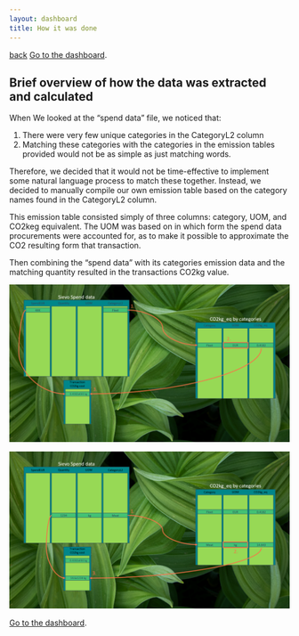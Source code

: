 ```yaml
---
layout: dashboard
title: How it was done
---
```


[back](./)
[Go to the dashboard](./another-page.html).

## Brief overview of how the data was extracted and calculated

When We looked at the “spend data” file, we noticed that:
1.    There were very few unique categories in the CategoryL2 column
2.    Matching these categories with the categories in the emission tables provided would not be as simple as just matching words.

Therefore, we decided that it would not be time-effective to implement some natural language process to match these together. Instead, we decided to manually compile our own emission table based on the category names found in the CategoryL2 column.

This emission table consisted simply of three columns: category, UOM, and CO2keg equivalent. The UOM was based on in which form the spend data procurements were accounted for, as to make it possible to approximate the CO2 resulting form that transaction.

Then combining the “spend data” with its categories emission data and the matching quantity resulted in the transactions CO2kg value.

![description1](./assets/img/description1.png)

![description2](./assets/img/description2.png)





[Go to the dashboard](./another-page.html).